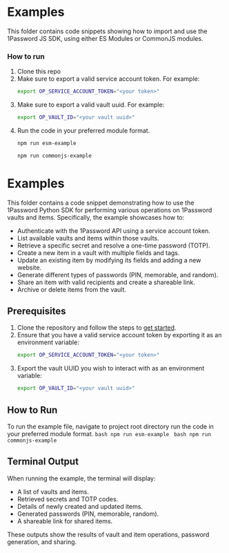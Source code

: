 # Examples

This folder contains code snippets showing how to import and use the
1Password JS SDK, using either ES Modules or CommonJS modules.

### How to run
1. Clone this repo
2. Make sure to export a valid service account token. For example:
	```bash
	export OP_SERVICE_ACCOUNT_TOKEN="<your token>"
	```
3. Make sure to export a valid vault uuid. For example:
    ```bash
    export OP_VAULT_ID="<your vault uuid>"
    ```
4. Run the code in your preferred module format.
    ```bash
    npm run esm-example
    ```
    ```bash
    npm run commonjs-example
    ```
# Examples
This folder contains a code snippet demonstrating how to use the 1Password Python SDK for performing various operations on 1Password vaults and items. Specifically, the example showcases how to:

- Authenticate with the 1Password API using a service account token.
- List available vaults and items within those vaults.
- Retrieve a specific secret and resolve a one-time password (TOTP).
- Create a new item in a vault with multiple fields and tags.
- Update an existing item by modifying its fields and adding a new website.
- Generate different types of passwords (PIN, memorable, and random).
- Share an item with valid recipients and create a shareable link.
- Archive or delete items from the vault.

## Prerequisites

1. Clone the repository and follow the steps to [get started](https://github.com/1Password/onepassword-sdk-python/blob/main/README.md).
2. Ensure that you have a valid service account token by exporting it as an environment variable:
    ```bash
    export OP_SERVICE_ACCOUNT_TOKEN="<your token>"
    ```
3. Export the vault UUID you wish to interact with as an environment variable:
    ```bash
    export OP_VAULT_ID="<your vault uuid>"
    ```

## How to Run

To run the example file, navigate to project root directory run the code in your preferred module format.
    ```bash
    npm run esm-example
    ```
    ```bash
    npm run commonjs-example
    ```

## Terminal Output

When running the example, the terminal will display:

- A list of vaults and items.
- Retrieved secrets and TOTP codes.
- Details of newly created and updated items.
- Generated passwords (PIN, memorable, random).
- A shareable link for shared items.

These outputs show the results of vault and item operations, password generation, and sharing.
